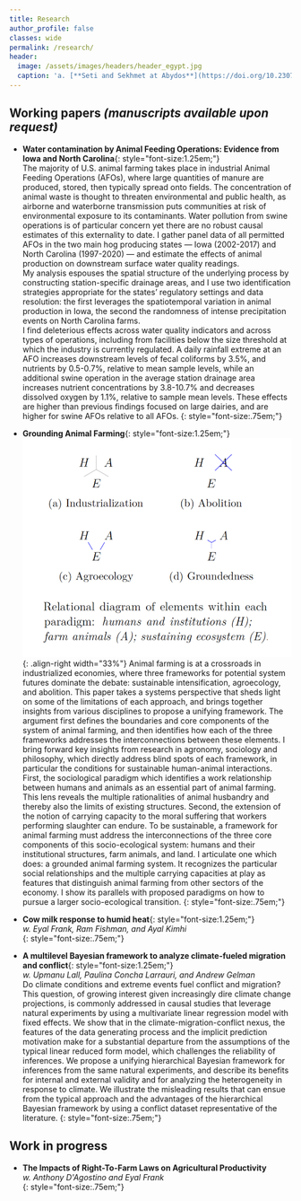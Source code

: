 ```yaml
---
title: Research
author_profile: false
classes: wide
permalink: /research/
header:
  image: /assets/images/headers/header_egypt.jpg
  caption: 'a. [**Seti and Sekhmet at Abydos**](https://doi.org/10.2307/3269982){:target="_blank"}, b. [**Apis**](https://art.thewalters.org/detail/22249){:target="_blank"}'
---
```



## Working papers *(manuscripts available upon request)*

  - **Water contamination by Animal Feeding Operations: Evidence from Iowa
and North Carolina**{: style="font-size:1.25em;"}     
The majority of U.S. animal farming takes place in industrial Animal Feeding Operations (AFOs), where large quantities of manure are produced, stored, then typically spread onto fields. The concentration of animal waste is thought to threaten environmental and public health, as airborne and waterborne transmission puts communities at risk of environmental exposure to its contaminants. Water pollution from swine operations is of particular concern yet there are no robust causal estimates of this externality to date. I gather panel data of all permitted AFOs in the two main hog producing states — Iowa (2002-2017) and North Carolina (1997-2020) — and estimate the effects of animal production on downstream surface water quality readings.  
My analysis espouses the spatial structure of the underlying process by constructing station-specific drainage areas, and I use two identification strategies appropriate for the states’ regulatory settings and data resolution: the first leverages the spatiotemporal variation in animal production in Iowa, the second the randomness of intense precipitation events on North Carolina farms.  
I find deleterious effects across water quality indicators and across types of operations, including from facilities below the size threshold at which the industry is currently regulated. A daily rainfall extreme at an AFO increases downstream levels of fecal coliforms by 3.5%, and nutrients by 0.5-0.7%, relative to mean sample levels, while an additional swine operation in the average station drainage area increases nutrient concentrations by 3.8-10.7% and decreases dissolved oxygen by 1.1%, relative to sample mean levels. These effects are higher than previous findings focused on large dairies, and are higher for swine AFOs relative to all AFOs.
{: style="font-size:.75em;"}


  - **Grounding Animal Farming**{: style="font-size:1.25em;"}  	
![image-right](/assets/images/fig_papers/fig_groundingAF.png){: .align-right width="33%"}
Animal farming is at a crossroads in industrialized economies, where three frameworks for potential system futures dominate the debate: sustainable intensification, agroecology, and abolition. This paper takes a systems perspective that sheds light on some of the limitations of each approach, and brings together insights from various disciplines to propose a unifying framework.
The argument first defines the boundaries and core components of the system of animal farming, and then identifies how each of the three frameworks addresses the interconnections between these elements. I bring forward key insights from research in agronomy, sociology and philosophy, which directly address blind spots of each framework, in particular the conditions for sustainable human-animal interactions. First, the sociological paradigm which identifies a work relationship between humans and animals as an essential part of animal farming. This lens reveals the multiple rationalities of animal husbandry and thereby also the limits of existing structures. Second, the extension of the notion of carrying capacity to the moral suffering that workers performing slaughter can endure.
To be sustainable, a framework for animal farming must address the interconnections of the three core components of this socio-ecological system: humans and their institutional structures, farm animals, and land. I articulate one which does: a grounded animal farming system. It recognizes the particular social relationships and the multiple carrying capacities at play as features that distinguish animal farming from other sectors of the economy. I show its parallels with proposed paradigms on how to pursue a larger socio-ecological transition.
{: style="font-size:.75em;"}


  - **Cow milk response to humid heat**{: style="font-size:1.25em;"}  	
*w. Eyal Frank, Ram Fishman, and Ayal Kimhi*	
{: style="font-size:.75em;"}


  - **A multilevel Bayesian framework to analyze climate-fueled migration and conflict**{: style="font-size:1.25em;"}  	
*w. Upmanu Lall, Paulina Concha Larrauri, and Andrew Gelman*   
Do climate conditions and extreme events fuel conflict and migration? This question, of growing interest given increasingly dire climate change projections, is commonly addressed in causal studies that leverage natural experiments by using a multivariate linear regression model with fixed effects. We show that in the climate-migration-conflict nexus, the features of the data generating process and the implicit prediction motivation make for a substantial departure from the assumptions of the typical linear reduced form model, which challenges the reliability of inferences. We propose a unifying hierarchical Bayesian framework for inferences from the same natural experiments, and describe its benefits for internal and external validity and for analyzing the heterogeneity in response to climate. We illustrate the misleading results that can ensue from the typical approach and the advantages of the hierarchical Bayesian framework by using a conflict dataset representative of the literature.
{: style="font-size:.75em;"}


## Work in progress

  - **The Impacts of Right-To-Farm Laws on Agricultural Productivity**  
*w. Anthony D'Agostino and Eyal Frank*  
{: style="font-size:.75em;"}


